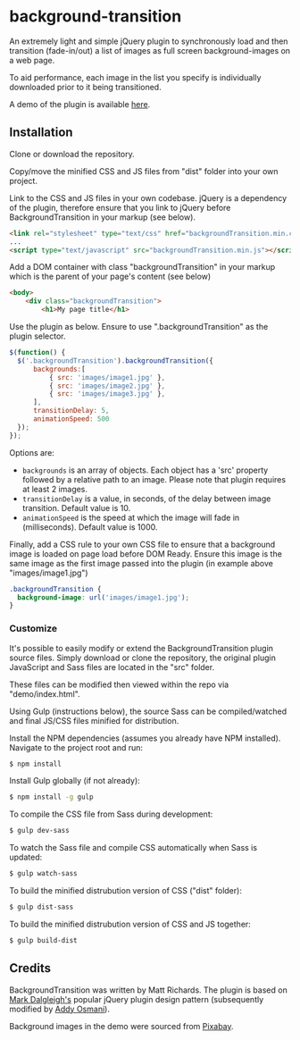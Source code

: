 # background-transition

An extremely light and simple jQuery plugin to synchronously load and then
transition (fade-in/out) a list of images as full screen background-images on
a web page.

To aid performance, each image in the list you specify is individually
downloaded prior to it being transitioned.

A demo of the plugin is available [here](http://www.kreative.co.uk/github/backgroundtransition/).

## Installation

Clone or download the repository.

Copy/move the minified CSS and JS files from "dist" folder into your own project.

Link to the CSS and JS files in your own codebase. jQuery is a dependency of
the plugin, therefore ensure that you link to jQuery before BackgroundTransition
in your markup (see below).

```html
<link rel="stylesheet" type="text/css" href="backgroundTransition.min.css" />
...
<script type="text/javascript" src="backgroundTransition.min.js"></script>
```
Add a DOM container with class "backgroundTransition" in your markup which is
the parent of your page's content (see below)

```html
<body>
    <div class="backgroundTransition">
        <h1>My page title</h1>
```
Use the plugin as below. Ensure to use ".backgroundTransition" as the plugin selector.

```javascript
$(function() {
  $('.backgroundTransition').backgroundTransition({
      backgrounds:[
          { src: 'images/image1.jpg' },
          { src: 'images/image2.jpg' },
          { src: 'images/image3.jpg' },
      ],
      transitionDelay: 5,
      animationSpeed: 500
  });
});
```
Options are:
- `backgrounds` is an array of objects. Each object has a 'src' property followed by a relative path to an image. Please note that plugin requires at least 2 images.
- `transitionDelay` is a value, in seconds, of the delay between image transition. Default value is 10.
- `animationSpeed` is the speed at which the image will fade in (milliseconds). Default value is 1000.

Finally, add a CSS rule to your own CSS file to ensure that a background image is
loaded on page load before DOM Ready. Ensure this image is the same image as the
first image passed into the plugin (in example above "images/image1.jpg")

```css
.backgroundTransition {
  background-image: url('images/image1.jpg');
}
```

### Customize

It's possible to easily modify or extend the BackgroundTransition plugin source
files. Simply download or clone the repository, the original plugin
JavaScript and Sass files are located in the "src" folder.

These files can be modified then viewed within the repo via "demo/index.html".

Using Gulp (instructions below), the source Sass can be compiled/watched and final JS/CSS files
minified for distribution.

Install the NPM dependencies (assumes you already have NPM installed). Navigate
to the project root and run:
```sh
$ npm install
```

Install Gulp globally (if not already):
```sh
$ npm install -g gulp
```

To compile the CSS file from Sass during development:
```sh
$ gulp dev-sass
```

To watch the Sass file and compile CSS automatically when Sass is updated:
```sh
$ gulp watch-sass
```

To build the minified distrubution version of CSS ("dist" folder):
```sh
$ gulp dist-sass
```

To build the minified distrubution version of CSS and JS together:
```sh
$ gulp build-dist
```

## Credits

BackgroundTransition was written by Matt Richards. The plugin is based on
[Mark Dalgleigh's](http://markdalgleish.com/2011/05/creating-highly-configurable-jquery-plugins/)
popular jQuery plugin design pattern (subsequently modified by [Addy Osmani](http://www.smashingmagazine.com/2011/10/essential-jquery-plugin-patterns/#a-highly-configurable-and-mutable-plugin)).

Background images in the demo were sourced from [Pixabay](http://pixabay.com).
